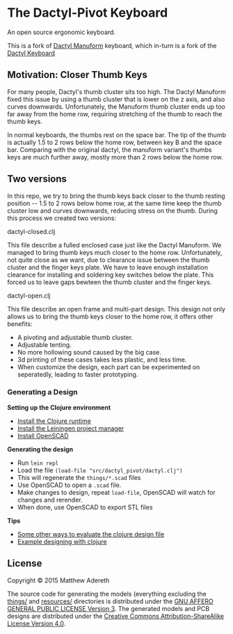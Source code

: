 # The Dactyl-Pivot Keyboard

An open source ergonomic keyboard.

This is a fork of [Dactyl Manuform](https://github.com/abstracthat/dactyl-manuform) keyboard,
which in-turn is a fork of the [Dactyl Keyboard](https://github.com/adereth/dactyl-keyboard)

## Motivation: Closer Thumb Keys

For many people, Dactyl's thumb cluster sits too high. The Dactyl Manuform fixed this
issue by using a thumb cluster that is lower on the z axis, and also curves downwards.
Unfortunately, the Manuform thumb cluster ends up too far away from the home row, requiring
stretching of the thumb to reach the thumb keys.

In normal keyboards, the thumbs rest on the space bar. The tip of the thumb is actually
1.5 to 2 rows below the home row, between key B and the space bar. Comparing with the
original dactyl, the manuform variant's thumbs keys are much further away, mostly more
than 2 rows below the home row.

## Two versions

In this repo, we try to bring the thumb keys back closer to the thumb resting position --
1.5 to 2 rows below home row, at the same time keep the thumb cluster low and curves
downwards, reducing stress on the thumb. During this process we created two versions:

dactyl-closed.clj 

This file describe a fulled enclosed case just like the Dactyl Manuform. We managed
to bring thumb keys much closer to the home row. Unfortunately, not quite close as
we want, due to clearance issue between the thumb cluster and the finger keys plate.
We have to leave enough installation clearance for installing and soldering key
switches below the plate. This forced us to leave gaps bewteen the thumb cluster and
the finger keys.

dactyl-open.clj

This file describe an open frame and multi-part design. This design not only allows
us to bring the thumb keys closer to the home row, it offers other benefits:

* A pivoting and adjustable thumb cluster.
* Adjustable tenting.
* No more hollowing sound caused by the big case.
* 3d printing of these cases takes less plastic, and less time.
* When customize the design, each part can be experimented on
seperatedly, leading to faster prototyping.  


### Generating a Design

**Setting up the Clojure environment**
* [Install the Clojure runtime](https://clojure.org)
* [Install the Leiningen project manager](http://leiningen.org/)
* [Install OpenSCAD](http://www.openscad.org/)

**Generating the design**
* Run `lein repl`
* Load the file `(load-file "src/dactyl_pivot/dactyl.clj")`
* This will regenerate the `things/*.scad` files
* Use OpenSCAD to open a `.scad` file.
* Make changes to design, repeat `load-file`, OpenSCAD will watch for changes and rerender.
* When done, use OpenSCAD to export STL files

**Tips**
* [Some other ways to evaluate the clojure design file](http://stackoverflow.com/a/28213489)
* [Example designing with clojure](http://adereth.github.io/blog/2014/04/09/3d-printing-with-clojure/)


## License

Copyright © 2015 Matthew Adereth

The source code for generating the models (everything excluding the [things/](things/) and [resources/](resources/) directories is distributed under the [GNU AFFERO GENERAL PUBLIC LICENSE Version 3](LICENSE).  The generated models and PCB designs are distributed under the [Creative Commons Attribution-ShareAlike License Version 4.0](LICENSE-models).

